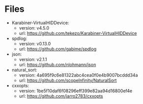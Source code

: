 # Files

* Karabiner-VirtualHIDDevice:
  * version: v4.5.0
  * url: https://github.com/tekezo/Karabiner-VirtualHIDDevice
* spdlog:
  * version: v0.13.0
  * url: https://github.com/gabime/spdlog
* json:
  * version: v2.1.1
  * url: https://github.com/nlohmann/json
* natural_sort:
  * version: 4a695f9c6e81322abc4cea0f0e4b9007bcddd34a
  * url: https://github.com/scopeInfinity/NaturalSort
* cxxopts:
  * version: 1be5f10daf6f08296eff399e82aa94d16800ef4e
  * url: https://github.com/jarro2783/cxxopts
